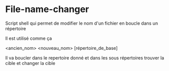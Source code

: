 # File-name-changer
Script shell qui permet de modifier le nom d'un fichier en boucle dans un répertoire

Il est utilisé comme ça 

<ancien_nom> <nouveau_nom> [répertoire_de_base]

Il va boucler dans le repertoire donné et dans les sous répertoires trouver la cible et changer la cible
